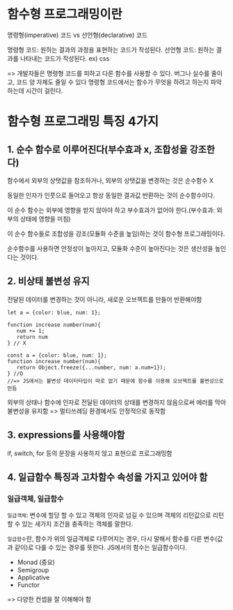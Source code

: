 # 함수형 프로그래밍이란
명령형(imperative) 코드 vs 선언형(declarative) 코드

명령형 코드: 원하는 결과의 과정을 표현하는 코드가 작성된다.
선언형 코드: 원하는 결과를 나타내는 코드가 작성된다.  ex) css

=> 개발자들은 명령형 코드를 피하고 다른 함수를 사용할 수 있다. 버그나 실수를 줄이고, 코드 양 자체도 줄일 수 있다
명령형 코드에서는 함수가 무엇을 하려고 하는지 파악하는데 시간이 걸린다.
# 함수형 프로그래밍 특징 4가지

## 1. 순수 함수로 이루어진다(부수효과 x, 조합성을 강조한다)

함수에서 외부의 상탯값을 참조하거나, 외부의 상탯값을 변경하는 것은 순수함수 X

동일한 인자가 인풋으로 들어오고 항상 동일한 결과값 반환하는 것이 순수함수이다.

이 순수 함수는 외부에 영향을 받지 않아야 하고 부수효과가 없어야 한다.(부수효과: 외부의 상태에 영향을 미침)

이 순수 함수들로 조합성을 강조(모듈화 수준을 높임)하는 것이 함수형 프로그래밍이다.

순수함수를 사용하면 안정성이 높아지고, 모듈화 수준이 높아진다는 것은 생산성을 높인다는 것이다.

## 2. 비상태 불변성 유지
전달된 데이터를 변경하는 것이 아니라, 새로운 오브젝트를 만들어 반환해야함

 ```JS
let a = {color: blue, num: 1};

function increase number(num){
    num += 1;
    return num
} // X

const a = {color: blue, num: 1};
function increase number(num){
    return Object.freeze({...number, num: a.num+1});
} //O
//=> JS에서는 불변성 데이터타입이 따로 없기 때문에 함수를 이용해 오브젝트를 불변성으로 만듬
 ```
 외부의 상태나 함수에 인자로 전달된 데이터의 상태를 변경하지 않음으로써 에러를 막아 불변성을 유지함
=> 멀티쓰레딩 환경에서도 안정적으로 동작함

## 3. expressions를 사용해야함

if, switch, for 등의 문장을 사용하지 않고 
표현으로 프로그래밍함

## 4. 일급함수 특징과 고차함수 속성을 가지고 있어야 함
### 일급객체, 일급함수

`일급객체`: 변수에 할당 할 수 있고 객체의 인자로 넘길 수 있으며 객체의 리턴값으로 리턴할 수 있는 세가지 조건을 충족하는 객체를 말한다.

`일급함수`란, 함수가 위의 일급객체로 다루어지는 경우, 다시 말해서 함수를 다른 변수(값과 같이)로 다룰 수 있는 경우를 뜻한다. JS에서의 함수는 일급함수이다.

- Monad (중요)
- Semigroup
- Applicative
- Functor

=> 다양한 컨셉을 잘 이해해야 함
